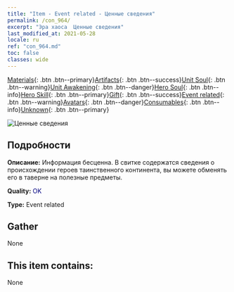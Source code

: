 ```yaml
---
title: "Item - Event related - Ценные сведения"
permalink: /con_964/
excerpt: "Эра хаоса  Ценные сведения"
last_modified_at: 2021-05-28
locale: ru
ref: "con_964.md"
toc: false
classes: wide
---
```

 [Materials](/ItemsRU/){: .btn .btn--primary}[Artifacts](/ItemsRU/Artifacts/){: .btn .btn--success}[Unit Soul](/ItemsRU/UnitSoul/){: .btn .btn--warning}[Unit Awakening](/ItemsRU/UnitAwakening/){: .btn .btn--danger}[Hero Soul](/ItemsRU/HeroSoul/){: .btn .btn--info}[Hero Skill](/ItemsRU/HeroSkill/){: .btn .btn--primary}[Gift](/ItemsRU/Gift/){: .btn .btn--success}[Event related](/ItemsRU/Events/){: .btn .btn--warning}[Avatars](/ItemsRU/Avatars/){: .btn .btn--danger}[Consumables](/ItemsRU/Consumables/){: .btn .btn--info}[Unknown](/ItemsRU/Unknown/){: .btn .btn--primary}

 ![Ценные сведения](/images/t/i_40900.png)

## Подробности
 **Описание:** Информация бесценна. В свитке содержатся сведения о происхождении героев таинственного континента, вы можете обменять его в таверне на полезные предметы.

 **Quality:** <span style="color: #000080">OK</span>

 **Type:** Event related

## Gather

  None

## This item contains:

  None

